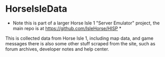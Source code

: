 # HorseIsleData
* Note this is part of a larger Horse Isle 1 "Server Emulator" project, the main repo is at https://github.com/IsleHorse/HISP *

This is collected data from Horse Isle 1, including map data, and game messages
there is also some other stuff scraped from the site, such as forum archives, developer notes and help center.

